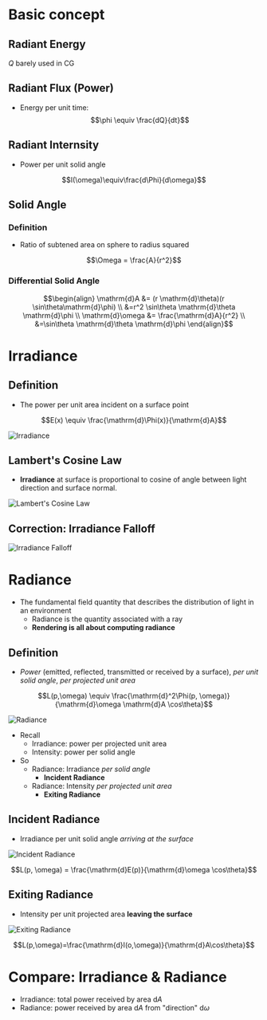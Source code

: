 
# Basic concept

## Radiant Energy

$Q$ barely used in CG

## Radiant Flux (Power) 

- Energy per unit time:
$$\phi \equiv \frac{dQ}{dt}$$

## Radiant Internsity 

- Power per unit solid angle

$$I(\omega)\equiv\frac{d\Phi}{d\omega}$$

## Solid Angle

### Definition

- Ratio of subtened area on sphere to radius squared

$$\Omega = \frac{A}{r^2}$$

### Differential Solid Angle

$$\begin{align}
	\mathrm{d}A &= (r \mathrm{d}\theta)(r \sin\theta\mathrm{d}\phi) \\ &=r^2 \sin\theta \mathrm{d}\theta \mathrm{d}\phi \\
	\mathrm{d}\omega &= \frac{\mathrm{d}A}{r^2} \\ &=\sin\theta \mathrm{d}\theta \mathrm{d}\phi
\end{align}$$

# Irradiance

## Definition

- The power per unit area incident on a surface point

$$E(x) \equiv \frac{\mathrm{d}\Phi(x)}{\mathrm{d}A}$$

![Irradiance](Irradiance.png)

## Lambert's Cosine Law

- **Irradiance** at surface is proportional to cosine of angle between light direction and surface normal.

![Lambert's Cosine Law](Lambert's%20Cosine%20Law.png)

## Correction: Irradiance Falloff

![Irradiance Falloff](Irradiance%20Falloff.png)
# Radiance

- The fundamental field quantity that describes the distribution of light in an environment
	- Radiance is the quantity associated with a ray
	- **Rendering is all about computing radiance**

## Definition

- *Power* (emitted, reflected, transmitted or received by a surface), *per unit solid angle*, *per projected unit area*

$$L(p,\omega) \equiv \frac{\mathrm{d}^2\Phi(p, \omega)}{\mathrm{d}\omega \mathrm{d}A \cos\theta}$$

![Radiance](Radiance.png)

- Recall
	- Irradiance: power per projected unit area
	- Intensity: power per solid angle
- So
	- Radiance: Irradiance *per solid angle*
		- **Incident Radiance**
	- Radiance: Intensity *per projected unit area*
		- **Exiting Radiance**

## Incident Radiance

- Irradiance per unit solid angle *arriving at the surface*

![Incident Radiance](Incident%20Radiance.png)

$$L(p, \omega) = \frac{\mathrm{d}E(p)}{\mathrm{d}\omega \cos\theta}$$

## Exiting Radiance

- Intensity per unit projected area **leaving the surface**

![Exiting Radiance](Exiting%20Radiance.png)

$$L(p,\omega)=\frac{\mathrm{d}I(o,\omega)}{\mathrm{d}A\cos\theta}$$

# Compare: Irradiance & Radiance

- Irradiance: total power received by area $\mathrm{d}A$
- Radiance: power received by area $\mathrm{d}A$ from "direction" $\mathrm{d}\omega$


